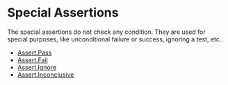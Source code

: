 
# Special Assertions

The special assertions do not check any condition. They are used for special purposes, like unconditional failure or success, ignoring a test, etc.

* [Assert.Pass](../classic-assertions/Assert.Pass.md)
* [Assert.Fail](../classic-assertions/Assert.Fail.md)
* [Assert.Ignore](../classic-assertions/Assert.Ignore.md)
* [Assert.Inconclusive](../classic-assertions/Assert.Inconclusive.md)
